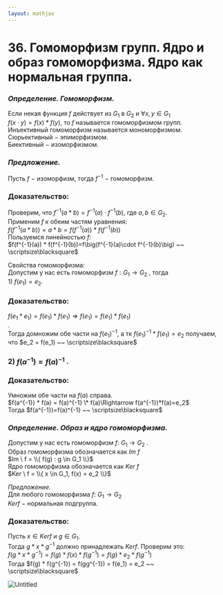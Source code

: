 ```yaml
---  
layout: mathjax  
---  
```

  
# 36. Гомоморфизм групп. Ядро и образ гомоморфизма. Ядро как нормальная группа.  
  
### *Определение. Гомоморфизм.*  
Если некая функция $f$ действует из $G_1$ в $G_2$ и $\forall x, y \in G_1$  
$f(x\cdot y) = f(x) * f(y)$, то $f$ называется гомоморфизмом групп.  
Инъективный гомоморфизм называется мономорфизмом.  
Сюрьективный $-$ эпиморфизмом.  
Биективный $-$ изоморфизмом.  
  
### *Предложение.*  
Пусть $f$  $-$ изоморфизм, тогда $f^{-1}$ $-$ гомоморфизм.  
  
### Доказательство:  
Проверим, что $f^{-1} (a * b) = f^{-1}(a) \cdot f^{-1}(b),$ где $a,b \in G_2$.  
Применим $f$ к обеим частям уравнения:  
$f(f^{-1}(a * b))=a * b=f(f^{-1}(a)) * f(f^{-1}(b))$  
Пользуемся линейностью $f$:  
$f(f^{-1}(a)) * f(f^{-1}(b))=f\big(f^{-1}(a)\cdot f^{-1}(b)\big) ~~ \scriptsize\blacksquare$  
  
Свойства гомоморфизма:  
Допустим у нас есть гомоморфизм $f:G_1 \rightarrow G_2$ , тогда  
$1)$ $f(e_1) = e_2$.  
  
### Доказательство:  
$f(e_1 * e_1) = f(e_1) * f(e_1)\Rightarrow f(e_1) = f(e_1) * f(e_1)$  
.  
Тогда домножим обе части на $f(e_1)^{-1}$, а тк $f(e_1)^{-1} * f(e_1) = e_2$ получаем, что $e_2 = f(e_1) ~~ \scriptsize\blacksquare$  
  
### $2)$ $f(a^{-1}) = f(a)^{-1}$ .  
  
### Доказательство:  
Умножим обе части на $f(a)$ справа.  
$f(a^{-1}) * f(a) = f(a)^{-1} \* f(a)\Rightarrow f(a^{-1})*f(a)=e_2$  
Тогда $f(a^{-1})=f(a)^{-1} ~~ \scriptsize\blacksquare$  
  
### *Определение. Образ и ядро гомоморфизма.*  
Допустим у нас есть гомоморфизм $f$: $G_1 \rightarrow G_2$ .  
Образ гомоморфизма обозначается как $Im \ f$  
$Im \ f = \\{ f(g) : g \in G_1 \\}$  
Ядро гомоморфизма обозначается как $Ker \ f$  
$Ker \ f = \\{ x \in G_1, f(x) = e_2 \\}$  
  
*Предложение.*  
Для любого гомоморфизма $f$: $G_1 \rightarrow G_2$  
$Ker  f$  $-$ нормальная подгруппа.  
  
### Доказательство:  
Пусть $x \in Ker f$ и $g \in G_1$.  
Тогда $g * x * g^{-1}$ должно принадлежать $Kerf$. Проверим это:  
$f(g * x * g^{-1}) = f(g) * f(x) * f(g^{-1}) = f(g) * e_2 * f(g^{-1})$  
Тогда $f(g) * f(g^{-1}) = f(gg^{-1}) = f(e_1) = e_2 ~~ \scriptsize\blacksquare$  
  
![Untitled](Untitled.png)  
